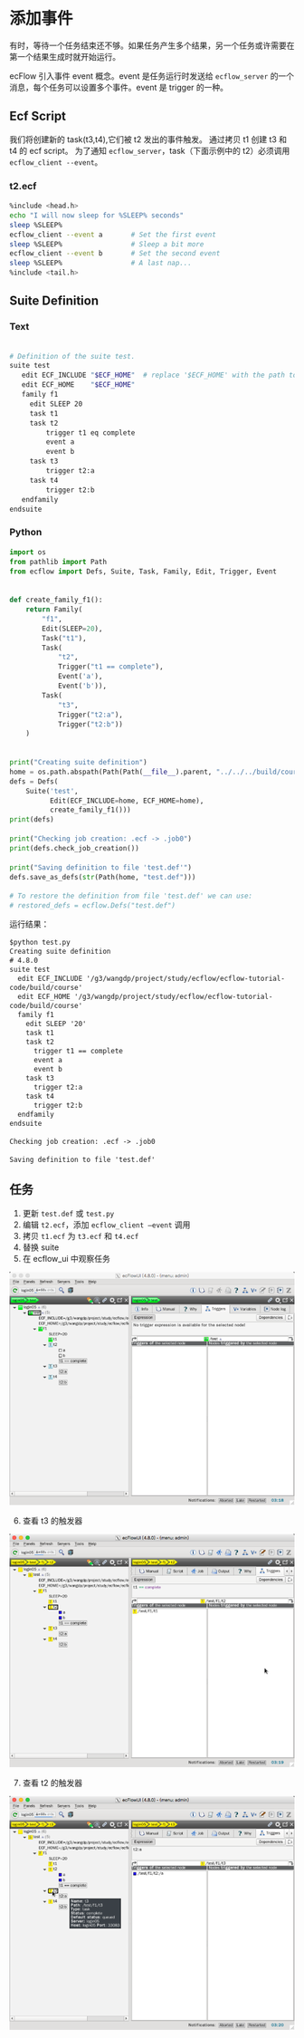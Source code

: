 # 添加事件

有时，等待一个任务结束还不够。如果任务产生多个结果，另一个任务或许需要在第一个结果生成时就开始运行。

ecFlow 引入事件 event 概念。event 是任务运行时发送给 `ecflow_server` 的一个消息，每个任务可以设置多个事件。event 是 trigger 的一种。

## Ecf Script

我们将创建新的 task(t3,t4),它们被 t2 发出的事件触发。
通过拷贝 t1 创建 t3 和 t4 的 ecf script。
为了通知 `ecflow_server`，task（下面示例中的 t2）必须调用 `ecflow_client --event`。

### t2.ecf

```bash
%include <head.h>
echo "I will now sleep for %SLEEP% seconds"
sleep %SLEEP%
ecflow_client --event a       # Set the first event
sleep %SLEEP%                 # Sleep a bit more
ecflow_client --event b       # Set the second event
sleep %SLEEP%                 # A last nap...
%include <tail.h>
```

## Suite Definition

### Text

```bash

# Definition of the suite test.
suite test
   edit ECF_INCLUDE "$ECF_HOME"  # replace '$ECF_HOME' with the path to your ECF_HOME directory
   edit ECF_HOME    "$ECF_HOME"
   family f1
     edit SLEEP 20
     task t1
     task t2
         trigger t1 eq complete
         event a
         event b
     task t3
         trigger t2:a
     task t4
         trigger t2:b
   endfamily
endsuite
```

### Python

```python
import os
from pathlib import Path
from ecflow import Defs, Suite, Task, Family, Edit, Trigger, Event


def create_family_f1():
    return Family(
        "f1",
        Edit(SLEEP=20),
        Task("t1"),
        Task(
            "t2",
            Trigger("t1 == complete"),
            Event('a'),
            Event('b')),
        Task(
            "t3",
            Trigger("t2:a"),
            Trigger("t2:b"))
    )


print("Creating suite definition")
home = os.path.abspath(Path(Path(__file__).parent, "../../../build/course"))
defs = Defs(
    Suite('test',
          Edit(ECF_INCLUDE=home, ECF_HOME=home),
          create_family_f1()))
print(defs)

print("Checking job creation: .ecf -> .job0")
print(defs.check_job_creation())

print("Saving definition to file 'test.def'")
defs.save_as_defs(str(Path(home, "test.def")))

# To restore the definition from file 'test.def' we can use:
# restored_defs = ecflow.Defs("test.def")
```

运行结果：

```
$python test.py
Creating suite definition
# 4.8.0
suite test
  edit ECF_INCLUDE '/g3/wangdp/project/study/ecflow/ecflow-tutorial-code/build/course'
  edit ECF_HOME '/g3/wangdp/project/study/ecflow/ecflow-tutorial-code/build/course'
  family f1
    edit SLEEP '20'
    task t1
    task t2
      trigger t1 == complete
      event a
      event b
    task t3
      trigger t2:a
    task t4
      trigger t2:b
  endfamily
endsuite

Checking job creation: .ecf -> .job0

Saving definition to file 'test.def'
```

## 任务

1. 更新 `test.def` 或 `test.py`
2. 编辑 `t2.ecf`，添加 `ecflow_client –event` 调用
3. 拷贝 `t1.ecf` 为 `t3.ecf` 和 `t4.ecf`
4. 替换 suite
5. 在 ecflow_ui 中观察任务

![](./asset/add_event_replace.png)

6. 查看 t3 的触发器

![](./asset/add_event_t2.png)

7. 查看 t2 的触发器

![](./asset/add_event_t3.png)
